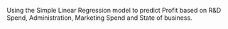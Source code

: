 Using the Simple Linear Regression model to predict Profit based on R&D Spend, Administration, Marketing Spend and State of business.
